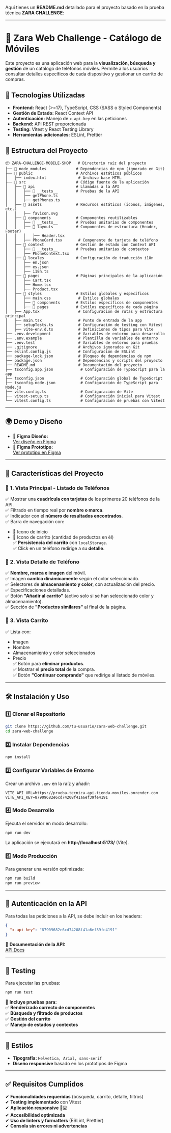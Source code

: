 Aquí tienes un **README.md** detallado para el proyecto basado en la prueba técnica **ZARA CHALLENGE**:

---

# 📱 Zara Web Challenge - Catálogo de Móviles

Este proyecto es una aplicación web para la **visualización, búsqueda y gestión** de un catálogo de teléfonos móviles. Permite a los usuarios consultar detalles específicos de cada dispositivo y gestionar un carrito de compras.

## 🚀 Tecnologías Utilizadas

- **Frontend:** React (>=17), TypeScript, CSS (SASS o Styled Components)
- **Gestión de Estado:** React Context API
- **Autenticación:** Manejo de `x-api-key` en las peticiones
- **Backend:** API REST proporcionada
- **Testing:** Vitest y React Testing Library
- **Herramientas adicionales:** ESLint, Prettier

## 📂 Estructura del Proyecto

```
📦 ZARA-CHALLENGE-MOBILE-SHOP   # Directorio raíz del proyecto
├── 📂 node_modules             # Dependencias de npm (ignorado en Git)
├── 📂 public                   # Archivos estáticos públicos
│   ├── index.html              # Archivo base HTML
├── 📂 src                      # Código fuente de la aplicación
│   ├── 📂 api                  # Llamadas a la API
│   │   ├── 📂 __tests__        # Pruebas de la API
│   │   ├── getPhone.ts
│   │   ├── getPhones.ts
│   ├── 📂 assets               # Recursos estáticos (íconos, imágenes, etc.)
│   │   ├── favicon.svg
│   ├── 📂 components           # Componentes reutilizables
│   │   ├── 📂 __tests__        # Pruebas unitarias de componentes
│   │   ├── 📂 layouts          # Componentes de estructura (Header, Footer)
│   │   │   ├── Header.tsx
│   │   ├── PhoneCard.tsx       # Componente de tarjeta de teléfono
│   ├── 📂 context              # Gestión de estado con Context API
│   │   ├── 📂 __tests__        # Pruebas unitarias de contextos
│   │   ├── PhoneContext.tsx
│   ├── 📂 locales              # Configuración de traducción i18n
│   │   ├── en.json
│   │   ├── es.json
│   │   ├── i18n.ts
│   ├── 📂 pages                # Páginas principales de la aplicación
│   │   ├── Cart.tsx
│   │   ├── Home.tsx
│   │   ├── Product.tsx
│   ├── 📂 styles               # Estilos globales y específicos
│   │   ├── main.css            # Estilos globales
│   │   ├── 📂 components       # Estilos específicos de componentes
│   │   ├── 📂 pages            # Estilos específicos de cada página
│   ├── App.tsx                 # Configuración de rutas y estructura principal
│   ├── main.tsx                # Punto de entrada de la app
│   ├── setupTests.ts           # Configuración de testing con Vitest
│   ├── vite-env.d.ts           # Definiciones de tipos para Vite
├── .env.development            # Variables de entorno para desarrollo
├── .env.example                # Plantilla de variables de entorno
├── .env.test                   # Variables de entorno para pruebas
├── .gitignore                  # Archivos ignorados en Git
├── eslint.config.js            # Configuración de ESLint
├── package-lock.json           # Bloqueo de dependencias de npm
├── package.json                # Dependencias y scripts del proyecto
├── README.md                   # Documentación del proyecto
├── tsconfig.app.json            # Configuración de TypeScript para la app
├── tsconfig.json                # Configuración global de TypeScript
├── tsconfig.node.json           # Configuración de TypeScript para Node.js
├── vite.config.ts               # Configuración de Vite
├── vitest-setup.ts              # Configuración inicial para Vitest
└── vitest.config.ts             # Configuración de pruebas con Vitest
```

---

## 🌍 **Demo y Diseño**

- 📌 **Figma Diseño:**  
  [Ver diseño en Figma](https://www.figma.com/design/Nuic7ePgOfUQ0hcBrUUQrb/Labs-%2F-Zara-Web-Challenge-(Smartphones)?node-id=0-1&m=dev&t=70pTEDeKhVCCV25p-1)  
- 📌 **Figma Prototipo:**  
  [Ver prototipo en Figma](https://www.figma.com/proto/Nuic7ePgOfUQ0hcBrUUQrb/Labs-%2F-Zara-Web-Challenge-(Smartphones)?page-id=1%3A121&node-id=20620-406&node-type=canvas&viewport=-127%2C-2609%2C0.17&t=kBCv81QvTf1Tbzjs-1&scaling=min-zoom&content-scaling=fixed&starting-point-node-id=20620%3A1497&show-proto-sidebar=1)

---

## 🎯 **Características del Proyecto**

### 📌 **1. Vista Principal - Listado de Teléfonos**
✅ Mostrar una **cuadrícula con tarjetas** de los primeros 20 teléfonos de la API.  
✅ Filtrado en tiempo real por **nombre o marca**.  
✅ Indicador con el **número de resultados encontrados**.  
✅ Barra de navegación con:  
   - 🔗 Icono de inicio  
   - 🛒 Icono de carrito (cantidad de productos en él)  
✅ **Persistencia del carrito** con `localStorage`.  
✅ Click en un teléfono redirige a su **detalle**.

### 📌 **2. Vista Detalle de Teléfono**
✅ **Nombre, marca e imagen** del móvil.  
✅ Imagen **cambia dinámicamente** según el color seleccionado.  
✅ Selectores de **almacenamiento y color**, con actualización del precio.  
✅ Especificaciones detalladas.  
✅ Botón **"Añadir al carrito"** (activo solo si se han seleccionado color y almacenamiento).  
✅ Sección de **"Productos similares"** al final de la página.

### 📌 **3. Vista Carrito**
✅ Lista con:  
   - Imagen  
   - Nombre  
   - Almacenamiento y color seleccionados  
   - Precio  
✅ Botón para **eliminar productos**.  
✅ Mostrar el **precio total** de la compra.  
✅ Botón **"Continuar comprando"** que redirige al listado de móviles.

---

## 🛠 **Instalación y Uso**

### **1️⃣ Clonar el Repositorio**
```sh
git clone https://github.com/tu-usuario/zara-web-challenge.git
cd zara-web-challenge
```

### **2️⃣ Instalar Dependencias**
```sh
npm install
```

### **3️⃣ Configurar Variables de Entorno**
Crear un archivo `.env` en la raíz y añadir:
```
VITE_API_URL=https://prueba-tecnica-api-tienda-moviles.onrender.com
VITE_API_KEY=87909682e6cd74208f41a6ef39fe4191
```

### **4️⃣ Modo Desarrollo**
Ejecuta el servidor en modo desarrollo:
```sh
npm run dev
```
La aplicación se ejecutará en **http://localhost:5173/** (Vite).

### **5️⃣ Modo Producción**
Para generar una versión optimizada:
```sh
npm run build
npm run preview
```

---

## 🔑 **Autenticación en la API**
Para todas las peticiones a la API, se debe incluir en los headers:
```json
{
  "x-api-key": "87909682e6cd74208f41a6ef39fe4191"
}
```
📌 **Documentación de la API:**  
[API Docs](https://prueba-tecnica-api-tienda-moviles.onrender.com/docs/)

---

## 🧪 **Testing**
Para ejecutar las pruebas:
```sh
npm run test
```
📌 **Incluye pruebas para:**  
✅ **Renderizado correcto de componentes**  
✅ **Búsqueda y filtrado de productos**  
✅ **Gestión del carrito**  
✅ **Manejo de estados y contextos**  

---

## 🎨 **Estilos**
- **Tipografía:** `Helvetica, Arial, sans-serif`
- **Diseño responsive** basado en los prototipos de Figma

---

## ✅ **Requisitos Cumplidos**
✔ **Funcionalidades requeridas** (búsqueda, carrito, detalle, filtros)  
✔ **Testing implementado** con Vitest  
✔ **Aplicación responsive** 📱💻  
✔ **Accesibilidad optimizada**  
✔ **Uso de linters y formatters** (ESLint, Prettier)  
✔ **Consola sin errores ni advertencias**  
